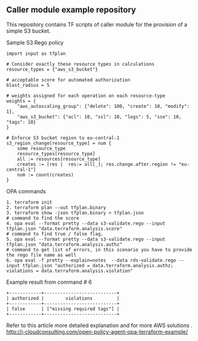 <h2> Caller module example repository</h2>

This repository contains TF scripts of caller module for the provision of a simple S3 bucket. 

<p>

Sample S3 Rego policy

```
import input as tfplan

# Consider exactly these resource types in calculations
resource_types = {"aws_s3_bucket"}

# acceptable score for automated authorization
blast_radius = 5

# weights assigned for each operation on each resource-type
weights = {
    "aws_autoscaling_group": {"delete": 100, "create": 10, "modify": 1},
    "aws_s3_bucket": {"acl": 10, "ssl": 10, "logs": 5, "sse": 10, "tags": 10}
}

# Enforce S3 bucket region to eu-central-1
s3_region_change[resource_type] = num {
    some resource_type
    resource_types[resource_type]
    all := resources[resource_type]
    creates := [res |  res:= all[_]; res.change.after.region != "eu-central-1"]
    num := count(creates)
}

```

OPA commands

```
1. terraform init
2. terraform plan --out tfplan.binary
3. terraform show -json tfplan.binary > tfplan.json
# command to find the score 
4. opa eval --format pretty --data s3-validate.rego --input tfplan.json "data.terraform.analysis.score"
# command to find true / false flag.
5. opa eval --format pretty --data s3-validate.rego --input tfplan.json "data.terraform.analysis.authz"
# command to get list of errors, in this scenario you have to provide the rego file name as well
6. opa eval -f pretty --explain=notes  --data rds-validate.rego --input tfplan.json "authorized = data.terraform.analysis.authz; violations = data.terraform.analysis.violation"
```
Example result from command # 6

```
+------------+---------------------------+
| authorized |        violations         |
+------------+---------------------------+
| false      | ["missing required tags"] |
+------------+---------------------------+
```


Refer to this article more detailed explanation and for more AWS solutions . 
http://i-cloudconsulting.com/open-policy-agent-opa-terraform-example/
